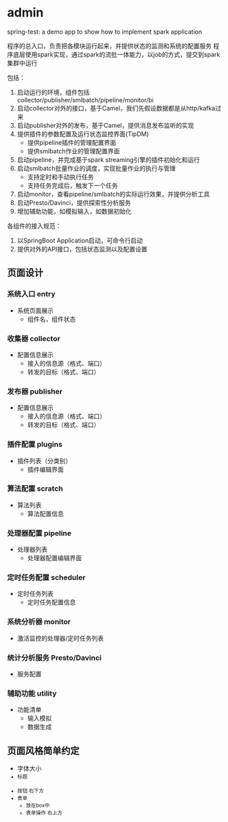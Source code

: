# admin

spring-test: a demo app to show how to implement spark application

程序的总入口，负责把各模块运行起来，并提供状态的监测和系统的配置服务
程序底层使用spark实现，通过spark的流批一体能力，以job的方式，提交到spark集群中运行

包括：
1. 启动运行的环境，组件包括collector/publisher/smlbatch/pipeline/monitor/bi
2. 启动collector对外的接口，基于Camel，我们先假设数据都是从http/kafka过来
3. 启动publisher对外的发布，基于Camel，提供消息发布监听的实现
4. 提供插件的参数配置及运行状态监控界面(TipDM)
   - 提供pipeline插件的管理配置界面
   - 提供smlbatch作业的管理配置界面
5. 启动pipeline，并完成基于spark streaming引擎的插件初始化和运行
6. 启动smlbatch批量作业的调度，实现批量作业的执行与管理
   - 支持定时和手动执行任务
   - 支持任务完成后，触发下一个任务
7. 启动monitor，查看pipeline/smlbatch的实际运行效果，并提供分析工具
8. 启动Presto/Davinci，提供探索性分析服务
9. 增加辅助功能，如模拟输入，如数据初始化

各组件的接入规范：
1. 以SpringBoot Application启动，可命令行启动
2. 提供对外的API接口，包括状态监测以及配置设置

## 页面设计

### 系统入口 entry
- 系统页面展示
  - 组件名，组件状态
### 收集器 collector
- 配置信息展示
  - 接入的信息源（格式、端口）
  - 转发的目标（格式、端口）
### 发布器 publisher
- 配置信息展示
  - 接入的信息源（格式、端口）
  - 转发的目标（格式、端口）
### 插件配置 plugins
- 插件列表（分类别）
  - 插件编辑界面
### 算法配置 scratch
- 算法列表
  - 算法配置信息
### 处理器配置 pipeline
- 处理器列表
  - 处理器配置编辑界面
### 定时任务配置 scheduler
- 定时任务列表
  - 定时任务配置信息
### 系统分析器 monitor
- 激活监控的处理器/定时任务列表
### 统计分析服务 Presto/Davinci
- 服务配置
### 辅助功能 utility
- 功能清单
  - 输入模拟
  - 数据生成

## 页面风格简单约定

- 字体大小 <small>
- 标题 <h4>
- 按钮 右下方
- 表单
  - 放在box中
  - 表单操作 右上方
